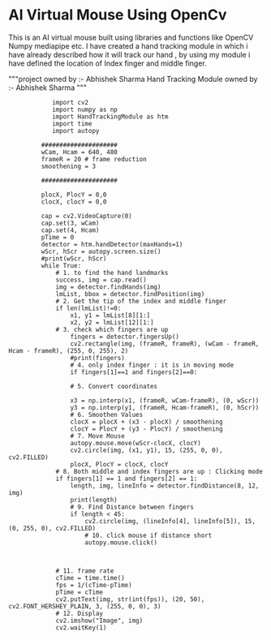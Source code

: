 # AI Virtual Mouse Using OpenCv 
 This is an AI virtual mouse built using libraries and functions like OpenCV Numpy mediapipe etc. I have created a hand tracking module in which i have already described how it will track our hand , by using my module i have defined the location of Index finger and middle finger.

"""project owned by :- Abhishek Sharma
Hand Tracking Module owned by :- Abhishek Sharma
"""
               
                import cv2
                import numpy as np
                import HandTrackingModule as htm
                import time
                import autopy

             #####################
             wCam, Hcam = 640, 480
             frameR = 20 # frame reduction
             smoothening = 3

             #####################

             plocX, PlocY = 0,0
             clocX, clocY = 0,0

             cap = cv2.VideoCapture(0)
             cap.set(3, wCam)
             cap.set(4, Hcam)
             pTime = 0
             detector = htm.handDetector(maxHands=1)
             wScr, hScr = autopy.screen.size()
             #print(wScr, hScr)
             while True:
                 # 1. to find the hand landmarks
                 success, img = cap.read()
                 img = detector.findHands(img)
                 lmList, bbox = detector.findPosition(img)
                 # 2. Get the tip of the index and middle finger
                 if len(lmList)!=0:
                     x1, y1 = lmList[8][1:]
                     x2, y2 = lmList[12][1:]
                 # 3. check which fingers are up
                     fingers = detector.fingersUp()
                     cv2.rectangle(img, (frameR, frameR), (wCam - frameR, Hcam - frameR), (255, 0, 255), 2)
                     #print(fingers)
                     # 4. only index finger : it is in moving mode
                     if fingers[1]==1 and fingers[2]==0:

                     # 5. Convert coordinates

                     x3 = np.interp(x1, (frameR, wCam-frameR), (0, wScr))
                     y3 = np.interp(y1, (frameR, Hcam-frameR), (0, hScr))
                     # 6. Smoothen Values
                     clocX = plocX + (x3 - plocX) / smoothening
                     clocY = PlocY + (y3 - PlocY) / smoothening
                     # 7. Move Mouse
                     autopy.mouse.move(wScr-clocX, clocY)
                     cv2.circle(img, (x1, y1), 15, (255, 0, 0), cv2.FILLED)
                     plocX, PlocY = clocX, clocY
                 # 8. Both middle and index fingers are up : Clicking mode
                 if fingers[1] == 1 and fingers[2] == 1:
                     length, img, lineInfo = detector.findDistance(8, 12, img)
                     print(length)
                     # 9. Find Distance between fingers
                     if length < 45:
                         cv2.circle(img, (lineInfo[4], lineInfo[5]), 15, (0, 255, 0), cv2.FILLED)
                         # 10. click mouse if distance short
                         autopy.mouse.click()



                 # 11. frame rate
                 cTime = time.time()
                 fps = 1/(cTime-pTime)
                 pTime = cTime
                 cv2.putText(img, str(int(fps)), (20, 50), cv2.FONT_HERSHEY_PLAIN, 3, (255, 0, 0), 3)
                 # 12. Display
                 cv2.imshow("Image", img)
                 cv2.waitKey(1)


